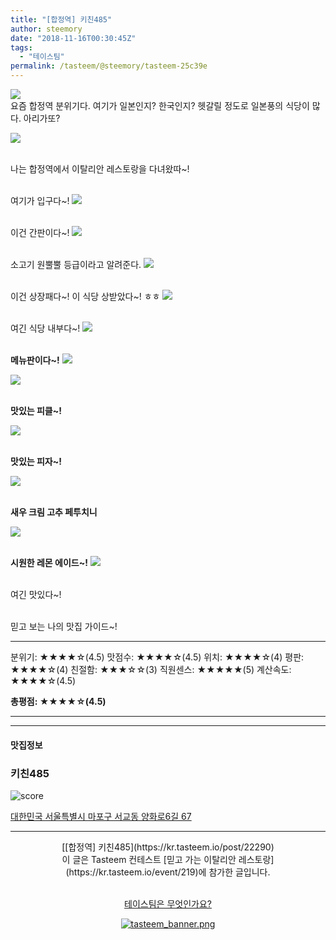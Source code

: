 ```yaml
---
title: "[합정역] 키친485"
author: steemory
date: "2018-11-16T00:30:45Z"
tags:
  - "테이스팀"
permalink: /tasteem/@steemory/tasteem-25c39e
---
```

![](https://static.tasteem.io/uploads/3843/post/22290/content_a5622416-8fae-4ed0-90af-cb1c6141b6e3.jpeg)
<br/>
요즘 합정역 분위기다. 여기가 일본인지? 한국인지? 헷갈릴 정도로 일본풍의 식당이 많다. 아리가또?

![](https://static.tasteem.io/uploads/image/image/106346/4086b691-5b10-4d08-89b7-506691b2aa59.jpeg)



<br>나는 합정역에서 이탈리안 레스토랑을 다녀왔따~!

<br>여기가 입구다~! 
![](https://static.tasteem.io/uploads/image/image/106339/4086b691-5b10-4d08-89b7-506691b2aa59.jpeg)

<br>이건 간판이다~!
![](https://static.tasteem.io/uploads/image/image/106342/a7f07eaa-6f32-41e7-a7a1-0e00aadf1c69.jpeg)

<br>소고기 원뿔뿔 등급이라고 알려준다.
![](https://static.tasteem.io/uploads/image/image/106343/4086b691-5b10-4d08-89b7-506691b2aa59.jpeg)

<br>이건 상장패다~! 이 식당 상받았다~! ㅎㅎ
![](https://static.tasteem.io/uploads/image/image/106348/a7f07eaa-6f32-41e7-a7a1-0e00aadf1c69.jpeg)

<br>여긴 식당 내부다~!
![](https://static.tasteem.io/uploads/image/image/106344/a7f07eaa-6f32-41e7-a7a1-0e00aadf1c69.jpeg)



<br>**메뉴판이다~!**
![](https://static.tasteem.io/uploads/image/image/106331/4086b691-5b10-4d08-89b7-506691b2aa59.jpeg)


![](https://static.tasteem.io/uploads/image/image/106332/a7f07eaa-6f32-41e7-a7a1-0e00aadf1c69.jpeg)

<br>**맛있는 피클~!**

![](https://static.tasteem.io/uploads/image/image/106337/a7f07eaa-6f32-41e7-a7a1-0e00aadf1c69.jpeg)



<br>**맛있는 피자~!**

![](https://static.tasteem.io/uploads/image/image/106336/a7f07eaa-6f32-41e7-a7a1-0e00aadf1c69.jpeg)



<br>**새우 크림 고추  페투치니**

![](https://static.tasteem.io/uploads/image/image/106334/a7f07eaa-6f32-41e7-a7a1-0e00aadf1c69.jpeg)


<br>**시원한 레몬 에이드~!**
![](https://static.tasteem.io/uploads/image/image/106345/a7f07eaa-6f32-41e7-a7a1-0e00aadf1c69.jpeg)

<br>여긴 맛있다~! 

<br>믿고 보는 나의 맛집 가이드~!
***
분위기: ★★★★☆(4.5)
맛점수: ★★★★☆(4.5)
위치: ★★★★☆(4)
평판: ★★★★☆(4)
친절함: ★★★☆☆(3)
직원센스: ★★★★★(5)
계산속도: ★★★★☆(4.5)

**총평점: ★★★★☆(4.5)**
***




---------------------
#### 맛집정보
### 키친485
![score](https://static.tasteem.io/images/steem/2Crowns.png)

[대한민국 서울특별시 마포구 서교동 양화로6길 67](https://kr.tasteem.io/post/22290#map)

-----------------------------------------
<center>[[합정역] 키친485](https://kr.tasteem.io/post/22290)
<br/>이 글은 Tasteem 컨테스트
 [믿고 가는 이탈리안 레스토랑](https://kr.tasteem.io/event/219)에 참가한 글입니다.

<br/>[테이스팀은 무엇인가요?](https://kr.tasteem.io/about)

[![tasteem_banner.png](https://static.tasteem.io/images/tasteem_banner_v3.png)](https://kr.tasteem.io)</center>